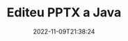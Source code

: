 ---
############################# Static ############################
layout: "auto-gen-editor"
date: 2022-11-09T21:38:24
draft: false
otherformats: doc docx docm dotx xls xlsx xlsm ppt pptm mobi epub html mhtml txt xml csv rtf odt msg eml

############################# Head ############################
head_title: "Editor PPTX — Editeu PPTX a Java"
head_description: "Com editar PPTX a Java amb unes quantes línies de codi? Utilitzeu les API de processament de documents de GroupDocs per editar, actualitzar i desar més de 30 formats de fitxer."

############################# Header ############################
title: "Editeu PPTX a Java"
description: "Edició PPTX eficaç i robusta mitjançant GroupDocs.Editor del servidor per a les API Java, sense utilitzar cap programari com Microsoft o Open Office."
bg_image: "https://cms.admin.containerize.com/templates/aspose/App_Themes/V3/images/bg/header1.png"
bg_overlay: false
button:
    enable: true
    icon: "fas fa-arrow-down"
    label: "Baixeu la prova gratuïta"
    link: "https://downloads.groupdocs.com/editor/java"

############################# SubMenu ############################
submenu:
    enable: true

    left:
        img_alt: "GroupDocs.Editor for Java"
        image: "https://cms.admin.containerize.com/templates/groupdocs/images/product-logos/90x90-noborder/groupdocs-editor-java.png"
        product: "GroupDocs.Editor"
        platform: "Java"

    middle:
        button:

            # button loop
            - link: "https://apireference.groupdocs.com/editor/java"
              text: "Referència de l'API"

            # button loop
            - link: "https://github.com/groupdocs-editor"
              text: "Exemples de codi"

            # button loop
            - link: "https://products.groupdocs.app/editor/family"
              text: "Demos en directe"

            # button loop
            - link: "https://purchase.groupdocs.com/pricing/editor/java"
              text: "Preus"

    right:
        link_download: "https://downloads.groupdocs.com/editor"
        link_learn: "https://docs.groupdocs.com/editor/java"
        link_buy: "https://purchase.groupdocs.com"

############################# About ############################
about:
    enable: true
    title: "Sobre l'API GroupDocs.Editor for Java"
    content: |
        [GroupDocs.Editor for Java](/ca/editor/java/) API és una opció correcta per editar documents i presentacions de Microsoft Word, Excel, PowerPoint, Open Office. GroupDocs.Editor és una API autònoma adequada per a sistemes del costat del servidor i de fons on es requereix un alt rendiment. No depèn de cap programari com Microsoft o Open Office.

############################# Steps ############################
steps:
    enable: true
    title_left: "Passos per editar PPTX a Java"
    content_left: |
        [GroupDocs.Editor for Java](/ca/editor/java/) ofereix als desenvolupadors una manera senzilla i senzilla d'editar els fitxers PPTX utilitzant unes poques línies de codi.
        * Creeu una instància de la classe "Editor" amb el camí del fitxer obligatori o el flux de bytes i la classe "PresentationLoadOptions" opcional i carregueu el fitxer PPTX
        * Creeu i configureu la instància de classe `PresentationEditOptions` per al format de fitxer PPTX
        * Truqueu al mètode `Editor.Edit()` i obteniu el document PPTX en format HTML que es pugui editar fàcilment amb qualsevol editor WYSIWYG.
        * Truqueu al mètode `Editor.Save()` i deseu el fitxer editat PPTX mitjançant la classe `PresentationSaveOptions`

        
    title_right: "Requisits del sistema"
    content_right: |
        Es pot fer una edició bàsica de documents amb les API GroupDocs.Editor for Java implementant uns quants passos senzills. Les nostres API són compatibles amb totes les plataformes i sistemes operatius principals. Abans d'executar el codi següent, assegureu-vos que teniu els següents requisits previs instal·lats al vostre sistema.

        * Sistemes operatius: Microsoft Windows, Linux, MacOS
        * Entorns de desenvolupament: NetBeans, IntelliJ IDEA, Eclipse
        * Marcs: Java 7 (1.7) and above
        * Baixeu la darrera versió de GroupDocs.Editor for Java des de [Maven](https://repository.groupdocs.com/editor/)
        
    code: |        
        ```java
        // Load the PPTX file into Editor with the optional PresentationLoadOptions
        Editor editor = new Editor("source.pptx", new PresentationLoadOptions());

        // Create and adjust the edit options
        PresentationEditOptions editOptions = new PresentationEditOptions();
        editOptions.setSlideNumber(1);//select a slide to edit

        // Open input PPTX document for edit — obtain an intermediate document, that can be edited
        EditableDocument beforeEdit = editor.edit(editOptions);

        // Grab PPTX document content and associated resources from editable document
        string content = beforeEdit.getEmbeddedHtml();

        // Send the content to WYSIWYG-editor, edit it there, and send edited content back to the server-side
        // This step simulates a such operation
        string updatedContent = content.replace("Title", "Edited Title");

        // Grab edited content and resources from WYSIWYG-editor and create a new EditableDocument instance from it
        EditableDocument afterEdit = EditableDocument.fromMarkup(updatedContent, null);

        // Create a save options and select a desired output format
        PresentationSaveOptions saveOptions = new PresentationSaveOptions(PresentationFormats.Pptx);

        // Save edited PPTX document to the file
        editor.save(afterEdit, "edited.pptx", saveOptions);
        ```
        
############################# Demos ############################
demos:
    enable: true
    title: "PPTX Editor de demostracions en directe"
    content: |
        Editeu PPTX ara mateix visitant el lloc web [GroupDocs.Editor Live Demos](https://products.groupdocs.app/editor/family).
        La demostració en directe té els següents avantatges
        
############################# More Formats ############################
more_formats:
    enable: true
    title: "Altres editors compatibles"
    content: |
        També podeu editar altres formats de fitxer. Si us plau, consulteu la llista completa a continuació.


############################# Back to top ###############################
back_to_top:
    enable: true
---